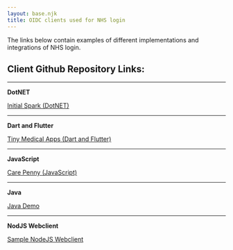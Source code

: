 ```yaml
---
layout: base.njk
title: OIDC clients used for NHS login
---
```


The links below contain examples of different implementations and integrations of NHS login.


## Client Github Repository Links:
***
**DotNET**

[Initial Spark (DotNET)](https://github.com/initialspark/nhs-login-dotnet-core-example)
***
**Dart and Flutter**

[Tiny Medical Apps (Dart and Flutter)](https://github.com/TinyMedicalApps/NHS-Login-for-Dart-and-Flutter)
***
**JavaScript**

[Care Penny (JavaScript)](https://github.com/carepenny/nhs-login-js-example)
***
**Java**

[Java Demo](https://github.com/rikitikitaco/nhs-login-java-spring-boot-example)
***
**NodJS Webclient**

[Sample NodeJS Webclient](https://github.com/rikitikitaco/nhs-login-nodejs-example)


